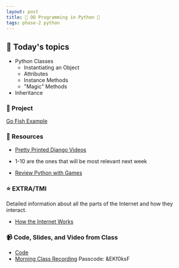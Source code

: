 ```yaml
---
layout: post
title: 🐍 OO Programming in Python 🐍
tags: phase-2 python
---
```


## 📅 Today's topics

- Python Classes
    - Instantiating an Object
    - Attributes
    - Instance Methods
    - "Magic" Methods
- Inheritance

### 🎯  Project

[Go Fish Example](https://github.com/momentum-team-7/examples/blob/main/python_games/cards.py)


### 🔖 Resources

* [Pretty Printed Django Videos](https://www.youtube.com/playlist?list=PLXmMXHVSvS-DQfOsQdXkzEZyD0Vei7PKf)
- 1-10 are the ones that will be most relevant next week
* [Review Python with Games](https://learn.arcade.academy/)

### ⭐️ EXTRA/TMI
Detailed information about all the parts of the Internet and how they interact.
* [How the Internet Works](https://web.stanford.edu/class/msande91si/www-spr04/readings/week1/InternetWhitepaper.htm)

### 📹 Code, Slides, and Video from Class

* [Code](https://github.com/momentum-team-7/examples/blob/main/python_games/cards.py)
* [Morning Class Recording](https://us02web.zoom.us/rec/share/hQVaxzf33jLL4FCpx670x7UMuSJhH_fU_azZtxsmukCPDiFS9v6z12Jtz0bfiDXQ.1PuVgNt_rTSOvRXK) 
Passcode: &EKf0ksF 


